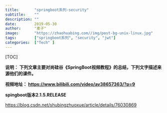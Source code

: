 ```yaml
---
title:       "springboot系列-security"
subtitle:    ""
description: ""
date:        2019-05-30
author:      "麦子"
image:       "https://zhaohuabing.com//img/post-bg-unix-linux.jpg"
tags:        ["springboot系列", "security", "jwt"]
categories:  ["Tech" ]
---
```


[TOC]

**说明： 下列文章主要对尚硅谷《SpringBoot视频教程》的总结，下列文字描述来源他们的课件。**

**视频地址： https://www.bilibili.com/video/av38657363/?p=9**

**spingboot版本<version>2.1.5.RELEASE</version>**



https://blog.csdn.net/shubingzhuoxue/article/details/76030869     













 



 